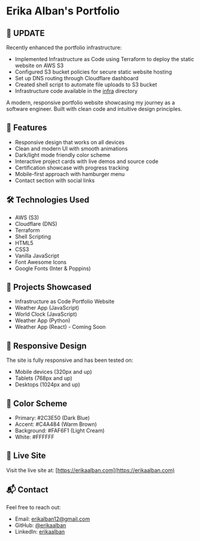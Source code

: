 # Erika Alban's Portfolio

## 🔄 UPDATE

Recently enhanced the portfolio infrastructure:
- Implemented Infrastructure as Code using Terraform to deploy the static website on AWS S3
- Configured S3 bucket policies for secure static website hosting
- Set up DNS routing through Cloudflare dashboard
- Created shell script to automate file uploads to S3 bucket
- Infrastructure code available in the [infra](https://github.com/erikaalban/erikaalban_com/tree/main/infra) directory

A modern, responsive portfolio website showcasing my journey as a software engineer. Built with clean code and intuitive design principles.

## 🌟 Features

- Responsive design that works on all devices
- Clean and modern UI with smooth animations
- Dark/light mode friendly color scheme
- Interactive project cards with live demos and source code
- Certification showcase with progress tracking
- Mobile-first approach with hamburger menu
- Contact section with social links

## 🛠 Technologies Used

- AWS (S3)
- Cloudflare (DNS)
- Terraform
- Shell Scripting
- HTML5
- CSS3
- Vanilla JavaScript
- Font Awesome Icons
- Google Fonts (Inter & Poppins)

## 🚀 Projects Showcased

- Infrastructure as Code Portfolio Website
- Weather App (JavaScript)
- World Clock (JavaScript)
- Weather App (Python)
- Weather App (React) - Coming Soon

## 📱 Responsive Design

The site is fully responsive and has been tested on:
- Mobile devices (320px and up)
- Tablets (768px and up)
- Desktops (1024px and up)

## 🎨 Color Scheme

- Primary: #2C3E50 (Dark Blue)
- Accent: #C4A484 (Warm Brown)
- Background: #FAF6F1 (Light Cream)
- White: #FFFFFF

## 🔗 Live Site

Visit the live site at: [https://erikaalban.com](https://erikaalban.com)

## 📬 Contact

Feel free to reach out:

- Email: erikalban12@gmail.com
- GitHub: [@erikaalban](https://github.com/erikaalban)
- LinkedIn: [erikaalban](https://linkedin.com/in/erikaalban) 
